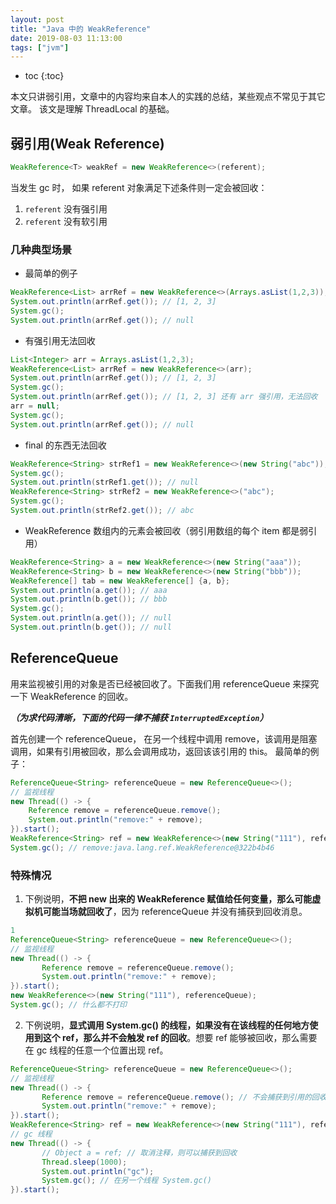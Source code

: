 ```yaml
---
layout: post
title: "Java 中的 WeakReference"
date: 2019-08-03 11:13:00
tags: ["jvm"]
---
```


* toc
{:toc}

本文只讲弱引用，文章中的内容均来自本人的实践的总结，某些观点不常见于其它文章。
该文是理解 ThreadLocal 的基础。

## 弱引用(Weak Reference)
```java
WeakReference<T> weakRef = new WeakReference<>(referent);
```
当发生 gc 时， 如果 referent 对象满足下述条件则一定会被回收：
1. `referent` 没有强引用
2. `referent` 没有软引用

### 几种典型场景
* 最简单的例子
```java
WeakReference<List> arrRef = new WeakReference<>(Arrays.asList(1,2,3));
System.out.println(arrRef.get()); // [1, 2, 3]
System.gc();
System.out.println(arrRef.get()); // null
```
* 有强引用无法回收
```java
List<Integer> arr = Arrays.asList(1,2,3);
WeakReference<List> arrRef = new WeakReference<>(arr);
System.out.println(arrRef.get()); // [1, 2, 3]
System.gc();
System.out.println(arrRef.get()); // [1, 2, 3] 还有 arr 强引用，无法回收
arr = null;
System.gc();
System.out.println(arrRef.get()); // null
```
* final 的东西无法回收
```java
WeakReference<String> strRef1 = new WeakReference<>(new String("abc"));
System.gc();
System.out.println(strRef1.get()); // null
WeakReference<String> strRef2 = new WeakReference<>("abc");
System.gc();
System.out.println(strRef2.get()); // abc
```
* WeakReference 数组内的元素会被回收（弱引用数组的每个 item 都是弱引用）
```java
WeakReference<String> a = new WeakReference<>(new String("aaa"));
WeakReference<String> b = new WeakReference<>(new String("bbb"));
WeakReference[] tab = new WeakReference[] {a, b};
System.out.println(a.get()); // aaa
System.out.println(b.get()); // bbb
System.gc();
System.out.println(a.get()); // null
System.out.println(b.get()); // null
```

## ReferenceQueue
用来监视被引用的对象是否已经被回收了。下面我们用 referenceQueue 来探究一下 WeakReference 的回收。

***（为求代码清晰，下面的代码一律不捕获 `InterruptedException`）***

首先创建一个 referenceQueue， 在另一个线程中调用 remove，该调用是阻塞调用，如果有引用被回收，那么会调用成功，返回该该引用的 this。
最简单的例子：
```java
ReferenceQueue<String> referenceQueue = new ReferenceQueue<>();
// 监视线程
new Thread(() -> {
    Reference remove = referenceQueue.remove();
    System.out.println("remove:" + remove);
}).start();
WeakReference<String> ref = new WeakReference<>(new String("111"), referenceQueue);
System.gc(); // remove:java.lang.ref.WeakReference@322b4b46
```

### 特殊情况

1. 下例说明，**不把 new 出来的 WeakReference 赋值给任何变量，那么可能虚拟机可能当场就回收了**，因为 referenceQueue 并没有捕获到回收消息。
```java
1
ReferenceQueue<String> referenceQueue = new ReferenceQueue<>();
// 监视线程
new Thread(() -> {
       Reference remove = referenceQueue.remove();
       System.out.println("remove:" + remove);
}).start();
new WeakReference<>(new String("111"), referenceQueue);
System.gc(); // 什么都不打印
```
2. 下例说明，**显式调用 System.gc() 的线程，如果没有在该线程的任何地方使用到这个 ref，那么并不会触发 ref 的回收**。想要 ref 能够被回收，那么需要在 gc 线程的任意一个位置出现 ref。
```java
ReferenceQueue<String> referenceQueue = new ReferenceQueue<>();
// 监视线程
new Thread(() -> {
       Reference remove = referenceQueue.remove(); // 不会捕获到引用的回收
       System.out.println("remove:" + remove);
}).start();
WeakReference<String> ref = new WeakReference<>(new String("111"), referenceQueue);
// gc 线程
new Thread(() -> {
       // Object a = ref; // 取消注释，则可以捕获到回收
       Thread.sleep(1000);
       System.out.println("gc");
       System.gc(); // 在另一个线程 System.gc()
}).start();
```
